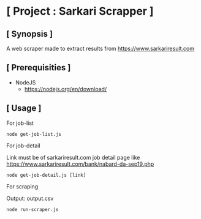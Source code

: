 # [ Project : Sarkari Scrapper ]

## [ Synopsis ]

A web scraper made to extract results from https://www.sarkariresult.com

## [ Prerequisities ]

- NodeJS
  - https://nodejs.org/en/download/

## [ Usage ]

For job-list

```
node get-job-list.js
```

For job-detail

Link must be of sarkariresult.com job detail page like https://www.sarkariresult.com/bank/nabard-da-sep19.php

```
node get-job-detail.js [link]
```

For scraping

Output: output.csv

```
node run-scraper.js
```
